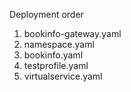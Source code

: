 Deployment order
1. bookinfo-gateway.yaml 
2. namespace.yaml
3. bookinfo.yaml
4. testprofile.yaml
5. virtualservice.yaml 

